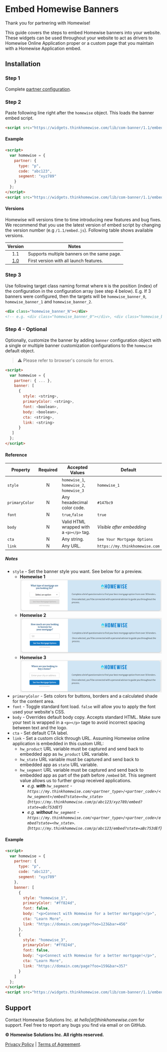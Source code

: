 # Embed Homewise Banners
Thank you for partnering with Homewise!

This guide covers the steps to embed Homewise banners into your website. These widgets can be used throughout your
website to act as drivers to Homewise Online Application proper or a custom page that you maintain with a Homewise
Application embed.

## Installation

### Step 1
Complete [partner configuration](../partner/configuration.md).

### Step 2
Paste following line right after the `homewise` object. This loads the banner embed script.

```html
<script src="https://widgets.thinkhomewise.com/lib/com-banner/1.1/embed.js"></script>
```

#### Example
```html
<script>
  var homewise = {
    partner: {
      type: "p",
      code: "abc123",
      segment: "xyz789"
    }
  };
</script>
<script src="https://widgets.thinkhomewise.com/lib/com-banner/1.1/embed.js"></script>
```

#### Versions
Homewise will versions time to time introducing new features and bug fixes. We recommend that you use the latest version 
of embed script by changing the version number (e.g `/1.1/embed.js`). Following table shows available versions.

|            Version            | Notes                                       |
|:-----------------------------:|---------------------------------------------|
|              1.1              | Supports multiple banners on the same page. |
| [1.0](./archive/embed_1_0.md) | First version with all launch features.     |

### Step 3
Use following target class naming format where `N` is the position (index) of the configuration in the configuration 
array (see step 4 below). E.g. If 3 banners were configured, then the targets will be `homewise_banner_0`, 
`homewise_banner_1` and `homewise_banner_2`.
```html
<div class="homewise_banner_N"></div>
<!-- e.g. <div class="homewise_banner_0"></div>, <div class="homewise_banner_1"></div> -->
```


### Step 4 - Optional
Optionally, customize the banner by adding `banner` configuration object with a single or multiple banner customization
configurations to the `homewise` default object.
> :warning: Please refer to browser's console for errors.

```html
<script>
  var homewise = {
    partner: { ... },
    banner: [
      {
        style: <string>,
        primaryColor: <string>,
        font: <boolean>,
        body: <boolean>,
        cta: <string>,
        link: <string>
      }
   ]
  };
</script>
```

#### Reference
| Property       | Required | Accepted Values                          | Default                        |
|----------------|:--------:|------------------------------------------|--------------------------------|
| `style`        |    N     | `homewise_1`, `homewise_2`, `homewise_3` | `homewise_1`                   |
| `primaryColor` |    N     | Any hexadecimal color code.              | `#147bc9`                      |
| `font`         |    N     | `true`,`false`                           | `true`                         |
| `body`         |    N     | Valid HTML wrapped with a `<p></p>` tag. | *Visible after embedding*      |
| `cta`          |    N     | Any string.                              | `See Your Mortgage Options`    |
| `link`         |    N     | Any URL.                                 | `https://my.thinkhomewise.com` |

##### Notes
* `style` - Set the banner style you want. See below for a preview.
  * **Homewise 1** ![Homewise 1](./homewise_1.png)
  * **Homewise 2** ![Homewise 2](./homewise_2.png)
  * **Homewise 3** ![Homewise 3](./homewise_3.png)
* `primaryColor` - Sets colors for buttons, borders and a calculated shade for the content area.
* `font` - Toggle standard font load. `false` will allow you to apply the font used your website's CSS.
* `body` - Overrides default body copy. Accepts standard HTML. Make sure your text is wrapped in a `<p></p>` tage to
  avoid incorrect spacing between text and the logo.
* `cta` - Set default CTA label.
* `link` - Set a custom click through URL. Assuming Homewise online application is embedded in this custom URL:
  * `hw_product` URL variable must be captured and send back to embedded app as `hw_product` URL variable.
  * `hw_state` URL variable must be captured and send back to embedded app as `state` URL variable.
  * `hw_segment` URL variable must be captured and send back to embedded app as part of the path before `/embed` bit.
    This segment value allows us to further group received applications.
    * _e.g. **with** `hw_segment` - `https://my.thinkhomewise.com/<partner_type>/<partner_code>/<hw_segment>/embed?state=<hw_state>` 
    (`https://my.thinkhomewise.com/p/abc123/xyz789/embed?state=aBc753dEf`)_
    * _e.g. **without** `hw_segment` - `https://my.thinkhomewise.com/<partner_type>/<partner_code>/embed?state=<hw_state>`.
    (`https://my.thinkhomewise.com/p/abc123/embed?state=aBc753dEf`)_

#### Example
```html
<script>
  var homewise = {
    partner: {
      type: "p",
      code: "abc123",
      segment: "xyz789"
    },
    banner: [
      {
        style: "homewise_1",
        primaryColor: "#ff824d",
        font: false,
        body: "<p>Connect with Homewise for a better mortgage!</p>",
        cta: "Learn More",
        link: "https://domain.com/page?foo=123&bar=456"
      },
      {
        style: "homewise_3",
        primaryColor: "#ff824d",
        font: false,
        body: "<p>Connect with Homewise for a better mortgage!</p>",
        cta: "Learn More",
        link: "https://domain.com/page?foo=159&bar=357"
      }
    ]
  };
</script>
<script src="https://widgets.thinkhomewise.com/lib/com-banner/1.1/embed.js"></script>
```

## Support
Contact Homewise Solutions Inc. at *hello[at]thinkhomewise.com* for support. Feel free to report any bugs you find via 
email or on GitHub.

**© Homewise Solutions Inc. All rights reserved.**

[Privacy Policy](https://thinkhomewise.com/page/privacy/) | [Terms of Agreement](https://thinkhomewise.com/page/term/).







